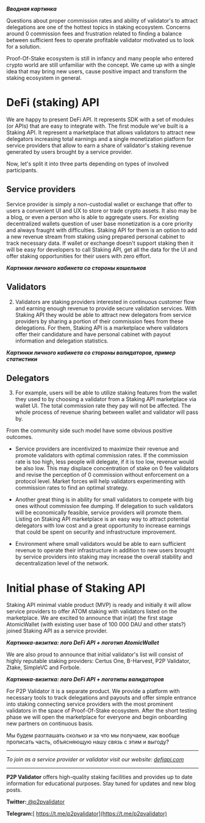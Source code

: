 ***Вводная картинка***

Questions about proper commission rates and ability of validator's to attract delegations are one of the hottest topics in staking ecosystem. Concerns around 0 commission fees and frustration related to finding a balance between sufficient fees to operate profitable validator motivated us to look for a solution.

Proof-Of-Stake ecosystem is still in infancy and many people who entered crypto world are still unfamiliar with the concept. We came up with a single idea that may bring new users, cause positive impact and transform the staking ecosystem in general. 

# DeFi (staking) API

We are happy to present DeFi API. It represents SDK with a set of modules (or APIs) that are easy to integrate with. The first module we've built is a Staking API. It represent a marketplace that allows validators to attract new delegators increasing total earnings and a single monetization platform for service providers that allow to earn a share of validator's staking revenue generated by users brought by a service provider.

Now, let's split it into three parts depending on types of involved participants.

## Service providers

Service provider is simply a non-custodial wallet or exchange that offer to users a convenient UI and UX to store or trade crypto assets. It also may be a blog, or even a person who is able to aggregate users. For existing decentralized wallets question of user base monetization is a core priority and always fraught with difficulties. Staking API for them is an option to add a new revenue stream from staking using prepared personal cabinet to track necessary data. If wallet or exchange doesn't support staking then it will be easy for developers to call Staking API, get all the data for the UI and offer staking opportunities for their users with zero effort.

***Картинки личного кабинета со стороны кошельков***

## Validators

2) Validators are staking providers interested in continuous customer flow and earning enough revenue to provide secure validation services. With Staking API they would be able to attract new delegators from service providers by sharing a portion of their commission fees from these delegations. For them, Staking API is a marketplace where validators offer their candidature and have personal cabinet with payout information and delegation statistics.

***Картинки личного кабинета со стороны валидаторов, пример статистики***

## Delegators

3) For example, users will be able to utilize staking features from the wallet they used to by choosing a validator from a Staking API marketplace via wallet UI. The total commission rate they pay will not be affected. The whole process of revenue sharing between wallet and validator will pass by. 

From the community side such model have some obvious positive outcomes. 

* Service providers are incentivized to maximize their revenue and promote validators with optimal commission rates. If the commission rate is too high, less people will delegate, if it is too low, revenue would be also low. This may displace concentration of stake on 0 fee validators and revise the perception of 0 commission without enforcement on a protocol level. Market forces will help validators experimenting with commission rates to find an optimal strategy.

* Another great thing is in ability for small validators to compete with big ones without commission fee dumping. If delegation to such validators will be economically feasible, service providers will promote them. Listing on Staking API marketplace is an easy way to attract potential delegators with low cost and a great opportunity to increase earnings that could be spent on security and infrastructure improvement. 

* Environment where small validators would be able to earn sufficient revenue to operate their infrastructure in addition to new users brought by service providers into staking may increase the overall stability and decentralization level of the network.

# Initial phase of Staking API

Staking API minimal viable product (MVP) is ready and initially it will allow service providers to offer ATOM staking with validators listed on the marketplace. We are excited to announce that in(at) the first stage AtomicWallet (with existing user base of 100 000 DAU and other stats?) joined Staking API as a service provider.

***Картинкa-визитка: лого DeFi API + логотип AtomicWallet***

We are also proud to announce that initial validator's list will consist of highly reputable staking providers: Certus One, B-Harvest, P2P Validator, Ztake, SimpleVC and Forbole.

***Картинкa-визитка: лого DeFi API + логотипы валидаторов***

For P2P Validator it is a separate product. We provide a platform with necessary tools to track delegations and payouts and offer simple entrance into staking connecting service providers with the most prominent validators in the space of Proof-Of-Stake ecosystem. After the short testing phase we will open the marketplace for everyone and begin onboarding new partners on continuous basis. 

Мы будем разглашать сколько и за что мы получаем, как вообще прописать часть, объясняющую нашу связь с этим и выгоду?

---

*To join as a service provider or validator visit our website: [defiapi.com](defiapi.com)*

---

**P2P Validator** offers high-quality staking facilities and provides up to date information for educational purposes. Stay tuned for updates and new blog posts.

**Twitter:**[ @p2pvalidator](https://twitter.com/p2pvalidator)

**Telegram:**[ https://t.me/p2pvalidator](https://t.me/p2pvalidator)